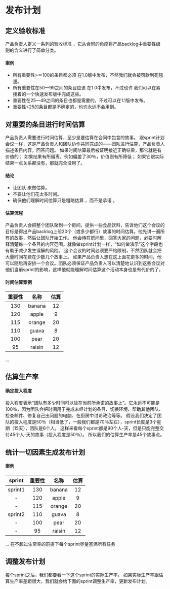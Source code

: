 # 发布计划

## 定义验收标准

产品负责人定义一系列的验收标准 ，它从合同的角度将产品backlog中重要性级别的含义进行了简单分类。

#### 案例

- 所有重要性>＝100的条目都必须 在1.0版中发布，不然我们就会被罚款到死翘翘。
- 所有重要性在50—99之间的条目应该 在1.0中发布，不过也许 我们可以在紧接着的一个快速发布版中完成这些。
- 重要性在25—49之间的条目也都是需要的，不过可以在1.1版中发布。
- 重要性\<25的条目都是不确定的，也许永远不会用到。

## 对重要的条目进行时间估算

产品负责人需要进行时间估算，至少是要估算在合同中包含的故事。
跟sprint计划会议一样，这是产品负责人和团队协作共同完成的——团队进行估算，产品负责人描述条目内容，回答问题。
如果时间估算最后被证明接近正确结果，那它就是有价值的；
如果结果有所偏离，例如偏差了30％，价值则有所降低；
如果它跟实际结果一点关系都没有，那就完全没用了。

#### 结论

- 让团队 来做估算。
- 不要让他们花太多时间。
- 确保他们理解时间估算只是粗略估算 ，而不是承诺 。

#### 估算流程

产品负责人会把整个团队聚到一个房间，提供一些食品饮料，告诉他们这个会议的目标是得出产品backlog上前20个（或多少都行）故事的时间估算。他先讲一遍所有的故事，然后让团队开始工作。
他会待在房间里，回答大家的问题，必要时解释清楚每一个条目的内容范围。就像做sprint计划一样，“如何做演示”这个字段也有助于减少发生误解的风险。
这个会议的时间必须要严格限制，不然团队就会把大量时间花费在少数几个故事上。
如果产品负责人想在这上面花更多的时间，他可以随后再安排一个会议。团队必须保证产品负责人可以清楚地认识到这些会议对他们当前sprint的影响，这样他就能理解时间估算这个活动本身也是有代价的了。

#### 时间估算案例

| 重要性 |   名称   | 估算 |
|:---:|:------:|:--:|
| 130 | banana | 12 |
| 120 | apple  | 9  |
| 115 | orange | 20 |
| 110 | guava  | 8  |
| 100 |  pear  | 20 |
| 95  | raisin | 12 |

...

## 估算生产率

#### 确定投入程度

投入程度表示“团队有多少时间可以放在当前所承诺的故事上”。它永远不可能是100％，因为团队会把时间用于完成未经计划的条目、切换环境、帮助其他团队、检查邮件、修复自己出问题的电脑、在厨房中讨论政治等等。
假设我们决定了团队的投入程度是50％（相当低了，一般我们都是70％左右），sprint长度是3个星期（15天），团队是6个人。
这样来看每个sprint都是90个人-天，但是只能完整交付45个人-天的故事（投入程度是50％）。
所以我们的估算生产率是45个故事点。

## 统计一切因素生成发布计划

#### 案例

| sprint  | 重要性 |   名称   | 估算 |
|:-------:|:---:|:------:|:--:|
| sprint1 | 130 | banana | 12 |
|    -    | 120 | apple  | 9  |
|    -    | 115 | orange | 20 |
| sprint2 | 110 | guava  | 8  |
|    -    | 100 |  pear  | 20 |
|    -    | 95  | raisin | 12 |

...
在不超过生常率的前提下每个sprint尽量塞满所有任务

## 调整发布计划

每个sprint之后，我们都要看一下这个sprint的实际生产率。
如果实际生产率跟估算生产率差距很大，我们就会给下面的sprint调整生产率，更新发布计划。